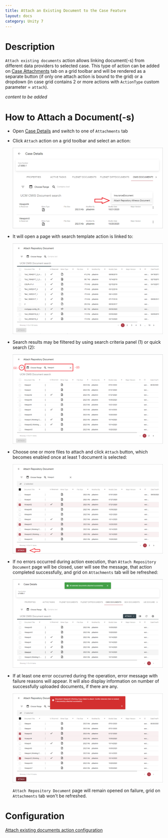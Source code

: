 ```yaml
---
title: Attach an Existing Document to the Case Feature
layout: docs
category: Unity 7
---
```

# Description

`Attach existing documents` action allows linking document(-s) from different data providers to selected case. 
This type of action can be added on [Case Attachments](case-attachments.md) tab on a grid toolbar and will be rendered as a separate button 
(if only one attach action is bound to the grid) or a dropdown (in case grid contains 2 or more actions with 
`ActionType` custom parameter = `attach`).

*content to be added*

# How to Attach a Document(-s)

- Open [Case Details](case-details.md#how-to-use-case-details) and switch to one of `Attachments` tab 

- Click `Attach` action on a grid toolbar and select an action: 

    ![Attach existing document action](attach-existing-document/images/attach-existing-action.png)

- It will open a page with search template action is linked to: 

    ![Search template with document to attach](attach-existing-document/images/attach-search-template.png)

- Search results may be filtered by using search criteria panel (1) or quick search (2):

    ![Attach document form with filled properties](attach-existing-document/images/filter-documents-to-attach.png)
    
- Choose one or more files to attach and click `Attach` button, which becomes enabled once at least 1 document is 
selected:

    ![Attach action failure](attach-existing-document/images/attach-selected-documents.png)
    
- If no errors occurred during action execution, than `Attach Repository Document` page will be closed, user will see 
the message, that action completed successfully, and grid on `Attachments` tab will be refreshed:

    ![Successfully completed action](attach-existing-document/images/attach-existing-document-success.png)
    
- If at least one error occurred during the operation, error message with failure reasons will appear. It will also 
display information on number of successfully uploaded documents, if there are any.

    ![Attach action completed with failure](attach-existing-document/images/attach-existing-document-error.png)

    `Attach Repository Document` page will remain opened on failure, grid on `Attachments` tab won't be refreshed.
    
# Configuration

[Attach existing documents action configuration](../../configuration/actions/attach-existing-documents.md)
